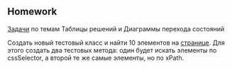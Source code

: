 ##  Homework

[Задачи](https://docs.google.com/spreadsheets/d/1lVmUbsRuMt7XoKq92MT6Y7wg063agZgYb1TbUozwL0o/edit?usp=drive_link) по темам Таблицы решений и Диаграммы перехода состояний

Создать новый тестовый класс и найти 10 элементов на [странице](https://demowebshop.tricentis.com/).
Для этого создать два тестовых метода: один будет искать элементы по cssSelector, а второй те же самые элементы, но по xPath.